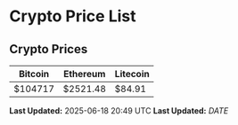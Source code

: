 # Crypto Price List

## Crypto Prices
| Bitcoin | Ethereum | Litecoin |
| ------- | -------- | -------- |
| $104717 | $2521.48 | $84.91 |
**Last Updated:** 2025-06-18 20:49 UTC
**Last Updated:** $DATE$
